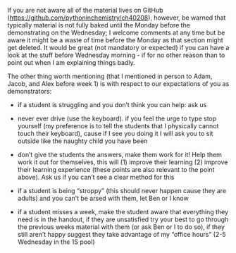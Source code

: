 If you are not aware all of the material lives on GitHub (https://github.com/pythoninchemistry/ch40208), however, be warned that typically material is not fully baked until the Monday before the demonstrating on the Wednesday; I welcome comments at any time but be aware it might be a waste of time before the Monday as that section might get deleted. It would be great (not mandatory or expected) if you can have a look at the stuff before Wednesday morning - if for no other reason than to point out when I am explaining things badly.

The other thing worth mentioning (that I mentioned in person to Adam, Jacob, and Alex before week 1) is with respect to our expectations of you as demonstrators:

- if a student is struggling and you don’t think you can help: ask us

- never ever drive (use the keyboard). if you feel the urge to type stop yourself (my preference is to tell the students that I physically cannot touch their keyboard), cause if I see you doing it I will ask you to sit outside like the naughty child you have been

- don’t give the students the answers, make them work for it! Help them work it out for themselves, this will (1) improve their learning (2) improve their learning experience (these points are also relevant to the point above). Ask us if you can’t see a clear method for this

- if a student is being “stroppy” (this should never happen cause they are adults) and you can’t be arsed with them, let Ben or I know

- if a student misses a week, make the student aware that everything they need is in the handout, if they are unsatisfied try your best to go through the previous weeks material with them (or ask Ben or I to do so), if they still aren’t happy suggest they take advantage of my “office hours” (2-5 Wednesday in the 1S pool)
